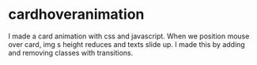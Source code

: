 # cardhoveranimation
I made a card animation with css and javascript. 
When we position mouse over card, img s height reduces and texts slide up.
I made this by adding and removing classes with transitions.
